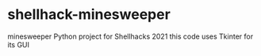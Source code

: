 # shellhack-minesweeper
minesweeper Python project for Shellhacks 2021
this code uses Tkinter for its GUI
